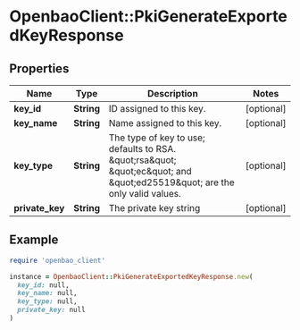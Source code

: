 # OpenbaoClient::PkiGenerateExportedKeyResponse

## Properties

| Name | Type | Description | Notes |
| ---- | ---- | ----------- | ----- |
| **key_id** | **String** | ID assigned to this key. | [optional] |
| **key_name** | **String** | Name assigned to this key. | [optional] |
| **key_type** | **String** | The type of key to use; defaults to RSA. \&quot;rsa\&quot; \&quot;ec\&quot; and \&quot;ed25519\&quot; are the only valid values. | [optional] |
| **private_key** | **String** | The private key string | [optional] |

## Example

```ruby
require 'openbao_client'

instance = OpenbaoClient::PkiGenerateExportedKeyResponse.new(
  key_id: null,
  key_name: null,
  key_type: null,
  private_key: null
)
```

